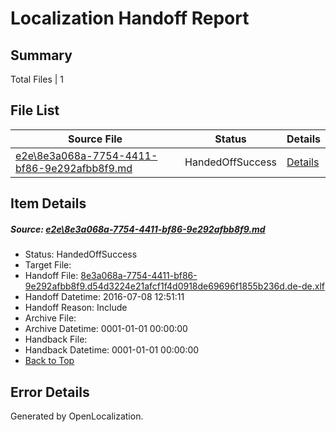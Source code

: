 # <a name='report-top'></a> Localization Handoff Report

## Summary
 Total Files | 1

## File List
 Source File | Status | Details 
 ----------- | ------ | ------- 
 [e2e\8e3a068a-7754-4411-bf86-9e292afbb8f9.md](https://github.com/OpenLocalizationTestOrg/oltest/blob/2b88a3423bab59e13e9a7b6e865e04fe252666d7/e2e/8e3a068a-7754-4411-bf86-9e292afbb8f9.md) | HandedOffSuccess | [Details](#e8acf9b1c5b6824ebf15d16b6b767bd17a6a036b1)

## Item Details
##### <a name='e8acf9b1c5b6824ebf15d16b6b767bd17a6a036b1'></a> Source: [e2e\8e3a068a-7754-4411-bf86-9e292afbb8f9.md](https://github.com/OpenLocalizationTestOrg/oltest/blob/2b88a3423bab59e13e9a7b6e865e04fe252666d7/e2e/8e3a068a-7754-4411-bf86-9e292afbb8f9.md)
* Status: HandedOffSuccess
* Target File: 
* Handoff File: [8e3a068a-7754-4411-bf86-9e292afbb8f9.d54d3224e21afcf1f4d0918de69696f1855b236d.de-de.xlf](https://github.com/OpenLocalizationTestOrg/olhandoff-e2e/blob/8005cd8b734cda871bf2ce929bd0804c15e760b4/ol-handoff/OpenLocalizationTestOrg/oltest-dede-fly/ci/ht/8e3a068a-7754-4411-bf86-9e292afbb8f9.d54d3224e21afcf1f4d0918de69696f1855b236d.de-de.xlf)
* Handoff Datetime: 2016-07-08 12:51:11
* Handoff Reason: Include
* Archive File: 
* Archive Datetime: 0001-01-01 00:00:00
* Handback File: 
* Handback Datetime: 0001-01-01 00:00:00
* [Back to Top](#report-top)


## Error Details

Generated by OpenLocalization.
